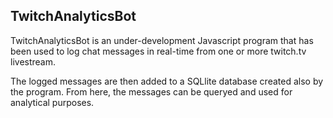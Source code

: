 ## TwitchAnalyticsBot

TwitchAnalyticsBot is an under-development Javascript program that has been used to log chat messages in real-time from one or more twitch.tv livestream.

The logged messages are then added to a SQLlite database created also by the program. From here, the messages can be queryed and used for analytical purposes. 

